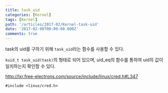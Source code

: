 ```yaml
---
title: task_uid
categories: [Kernel]
tags: [Kernel]
path: '/articles/2017-02/Kernel-task-uid'
date: '2017-02-08T00:00:00.000Z'
comments: true
---
```


task의 uid를 구하기 위해 `task_uid`라는 함수를 사용할 수 있다.

`kuid_t task_uid(task)`의 형태로 되어 있으며, uid_eq의 함수를 통하여 uid의 값이 일치하는지 확인할 수 있다.

<http://lxr.free-electrons.com/source/include/linux/cred.h#L347>

```
#include <linux/cred.h>
```
